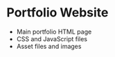 # Portfolio Website

- Main portfolio HTML page
- CSS and JavaScript files
- Asset files and images
